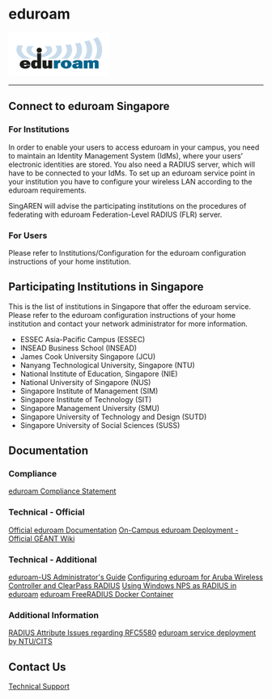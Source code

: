 <!-- TITLE: eduroam -->
<!-- SUBTITLE: eduroam stands for Education Roaming. It is a secure roaming access service developed for the international research and education community, pioneered by the European research and education community. It provides users with authenticated network access to the Internet through a single Wi-Fi profile and set of credentials. eduroam is used extensively by institutes of higher learning, research centres and libraries in more than 50 economies worldwide. -->
# eduroam
![Eduroam 200 Pix](/uploads/images/eduroam-200-pix.png "Eduroam 200 Pix")




---
## Connect to eduroam Singapore
### For Institutions

In order to enable your users to access eduroam in your campus, you need to maintain an Identity Management System (IdMs), where your users' electronic identities are stored. You also need a RADIUS server, which will have to be connected to your IdMs. To set up an eduroam service point in your institution you have to configure your wireless LAN according to the eduroam requirements.

SingAREN will advise the participating institutions on the procedures of federating with eduroam Federation-Level RADIUS (FLR) server. 

### For Users
Please refer to Institutions/Configuration for the eduroam configuration instructions of your home institution. 

## Participating Institutions in Singapore

This is the list of institutions in Singapore that offer the eduroam service. Please refer to the eduroam configuration instructions of your home institution and contact your network administrator for more information. 

* ESSEC Asia-Pacific Campus (ESSEC)
* INSEAD Business School (INSEAD)
* James Cook University Singapore (JCU)
* Nanyang Technological University, Singapore (NTU)
* National Institute of Education, Singapore (NIE)
* National University of Singapore (NUS)
* Singapore Institute of Management (SIM)
* Singapore Institute of Technology (SIT)
* Singapore Management University (SMU)
* Singapore University of Technology and Design (SUTD)
* Singapore University of Social Sciences (SUSS)

## Documentation

### Compliance
[eduroam Compliance Statement](https://www.eduroam.org/wp-content/uploads/2016/05/eduroam_Compliance_Statement_v1_0.pdf)

### Technical - Official 
[Official eduroam Documentation](https://www.eduroam.org/support/eduroam-documentation/)
[On-Campus eduroam Deployment - Official GÉANT Wiki](https://wiki.geant.org/display/H2eduroam/How+to+deploy+eduroam+on-site+or+on+campus)

### Technical - Additional 
[eduroam-US Administrator's Guide](https://www.eduroam.us/admin_guide)
[Configuring eduroam for Aruba Wireless Controller and ClearPass RADIUS](https://services.geant.net/sites/cbp/Knowledge_Base/Wireless/Documents/cbp-79_guide_to_configuring_eduroam_using_the_aruba_wireless_controller_and_clearpass.pdf)
[Using Windows NPS as RADIUS in eduroam](https://www.uninett.no/sites/default/files/imce/cbp-13_using-windows-nps-as-radius-in-eduroam_final.pdf)
[eduroam FreeRADIUS Docker Container](https://github.com/spgreen/eduroam-freeradius-docker)

### Additional Information 
[RADIUS Attribute Issues regarding RFC5580](http://www.eduroam.org/downloads/docs/advisory/eduroamOT-admin-advisory-004.pdf)
[eduroam service deployment by NTU/CITS](http://www.singaren.net.sg/library/newsroom/NTU-Eduroam.pdf)

## Contact Us
[Technical Support](mailto://technical-support@singaren.net.sg)
